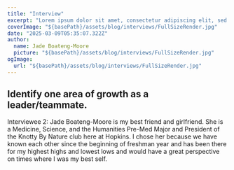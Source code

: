 ```yaml
---
title: "Interview"
excerpt: "Lorem ipsum dolor sit amet, consectetur adipiscing elit, sed do eiusmod tempor incididunt ut labore et dolore magna aliqua. Praesent elementum facilisis leo vel fringilla est ullamcorper eget. At imperdiet dui accumsan sit amet nulla facilities morbi tempus."
coverImage: "${basePath}/assets/blog/interviews/FullSizeRender.jpg"
date: "2025-03-09T05:35:07.322Z"
author:
  name: Jade Boateng-Moore
  picture: "${basePath}/assets/blog/interviews/FullSizeRender.jpg"
ogImage:
  url: "${basePath}/assets/blog/interviews/FullSizeRender.jpg"
---
```


## Identify one area of growth as a leader/teammate.

Interviewee 2: Jade Boateng-Moore is my best friend and girlfriend. She is a Medicine, Science, and the Humanities Pre-Med Major and President of the Knotty By Nature club here at Hopkins. I chose her because we have known each other since the beginning of freshman year and has been there for my highest highs and lowest lows and would have a great perspective on times where I was my best self.

